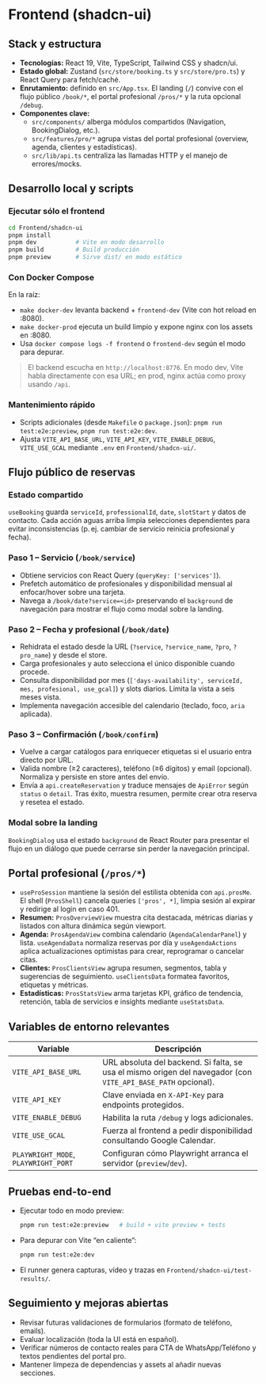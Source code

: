 # Frontend (shadcn-ui)

## Stack y estructura

- **Tecnologías:** React 19, Vite, TypeScript, Tailwind CSS y shadcn/ui.
- **Estado global:** Zustand (`src/store/booking.ts` y `src/store/pro.ts`) y React Query para fetch/caché.
- **Enrutamiento:** definido en `src/App.tsx`. El landing (`/`) convive con el flujo público `/book/*`, el portal profesional `/pros/*` y la ruta opcional `/debug`.
- **Componentes clave:**
  - `src/components/` alberga módulos compartidos (Navigation, BookingDialog, etc.).
  - `src/features/pro/*` agrupa vistas del portal profesional (overview, agenda, clientes y estadísticas).
  - `src/lib/api.ts` centraliza las llamadas HTTP y el manejo de errores/mocks.

## Desarrollo local y scripts

### Ejecutar sólo el frontend

```bash
cd Frontend/shadcn-ui
pnpm install
pnpm dev           # Vite en modo desarrollo
pnpm build         # Build producción
pnpm preview       # Sirve dist/ en modo estático
```

### Con Docker Compose

En la raíz:

- `make docker-dev` levanta backend + `frontend-dev` (Vite con hot reload en :8080).
- `make docker-prod` ejecuta un build limpio y expone nginx con los assets en :8080.
- Usa `docker compose logs -f frontend` o `frontend-dev` según el modo para depurar.

> El backend escucha en `http://localhost:8776`. En modo dev, Vite habla directamente con esa URL; en prod, nginx actúa como proxy usando `/api`.

### Mantenimiento rápido

- Scripts adicionales (desde `Makefile` o `package.json`): `pnpm run test:e2e:preview`, `pnpm run test:e2e:dev`.
- Ajusta `VITE_API_BASE_URL`, `VITE_API_KEY`, `VITE_ENABLE_DEBUG`, `VITE_USE_GCAL` mediante `.env` en `Frontend/shadcn-ui/`.

## Flujo público de reservas

### Estado compartido

`useBooking` guarda `serviceId`, `professionalId`, `date`, `slotStart` y datos de contacto. Cada acción aguas arriba limpia selecciones dependientes para evitar inconsistencias (p. ej. cambiar de servicio reinicia profesional y fecha).

### Paso 1 – Servicio (`/book/service`)

- Obtiene servicios con React Query (`queryKey: ['services']`).
- Prefetch automático de profesionales y disponibilidad mensual al enfocar/hover sobre una tarjeta.
- Navega a `/book/date?service=<id>` preservando el `background` de navegación para mostrar el flujo como modal sobre la landing.

### Paso 2 – Fecha y profesional (`/book/date`)

- Rehidrata el estado desde la URL (`?service`, `?service_name`, `?pro`, `?pro_name`) y desde el store.
- Carga profesionales y auto selecciona el único disponible cuando procede.
- Consulta disponibilidad por mes (`['days-availability', serviceId, mes, profesional, use_gcal]`) y slots diarios. Limita la vista a seis meses vista.
- Implementa navegación accesible del calendario (teclado, foco, `aria` aplicada).

### Paso 3 – Confirmación (`/book/confirm`)

- Vuelve a cargar catálogos para enriquecer etiquetas si el usuario entra directo por URL.
- Valida nombre (≥2 caracteres), teléfono (≥6 dígitos) y email (opcional). Normaliza y persiste en store antes del envío.
- Envía a `api.createReservation` y traduce mensajes de `ApiError` según `status` o `detail`. Tras éxito, muestra resumen, permite crear otra reserva y resetea el estado.

### Modal sobre la landing

`BookingDialog` usa el estado `background` de React Router para presentar el flujo en un diálogo que puede cerrarse sin perder la navegación principal.

## Portal profesional (`/pros/*`)

- `useProSession` mantiene la sesión del estilista obtenida con `api.prosMe`. El shell (`ProsShell`) cancela queries `['pros', *]`, limpia sesión al expirar y redirige al login en caso 401.
- **Resumen:** `ProsOverviewView` muestra cita destacada, métricas diarias y listados con altura dinámica según viewport.
- **Agenda:** `ProsAgendaView` combina calendario (`AgendaCalendarPanel`) y lista. `useAgendaData` normaliza reservas por día y `useAgendaActions` aplica actualizaciones optimistas para crear, reprogramar o cancelar citas.
- **Clientes:** `ProsClientsView` agrupa resumen, segmentos, tabla y sugerencias de seguimiento. `useClientsData` formatea favoritos, etiquetas y métricas.
- **Estadísticas:** `ProsStatsView` arma tarjetas KPI, gráfico de tendencia, retención, tabla de servicios e insights mediante `useStatsData`.

## Variables de entorno relevantes

| Variable | Descripción |
| --- | --- |
| `VITE_API_BASE_URL` | URL absoluta del backend. Si falta, se usa el mismo origen del navegador (con `VITE_API_BASE_PATH` opcional). |
| `VITE_API_KEY` | Clave enviada en `X-API-Key` para endpoints protegidos. |
| `VITE_ENABLE_DEBUG` | Habilita la ruta `/debug` y logs adicionales. |
| `VITE_USE_GCAL` | Fuerza al frontend a pedir disponibilidad consultando Google Calendar. |
| `PLAYWRIGHT_MODE`, `PLAYWRIGHT_PORT` | Configuran cómo Playwright arranca el servidor (`preview`/`dev`). |

## Pruebas end-to-end

- Ejecutar todo en modo preview:

  ```bash
  pnpm run test:e2e:preview   # build + vite preview + tests
  ```

- Para depurar con Vite “en caliente”:

  ```bash
  pnpm run test:e2e:dev
  ```

- El runner genera capturas, vídeo y trazas en `Frontend/shadcn-ui/test-results/`.

## Seguimiento y mejoras abiertas

- Revisar futuras validaciones de formularios (formato de teléfono, emails).
- Evaluar localización (toda la UI está en español).
- Verificar números de contacto reales para CTA de WhatsApp/Teléfono y textos pendientes del portal pro.
- Mantener limpeza de dependencias y assets al añadir nuevas secciones.
